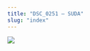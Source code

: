 ```yaml
---
title: "DSC_0251 – SUDA"
slug: "index"
---
```


[![](/wp-content/2015/05/DSC_0251-300x201.jpg)](/wp-content/2015/05/DSC_0251.jpg)